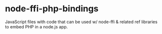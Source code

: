 node-ffi-php-bindings
=====================

JavaScript files with code that can be used w/ node-ffi &amp; related ref libraries to embed PHP in a node.js app.
